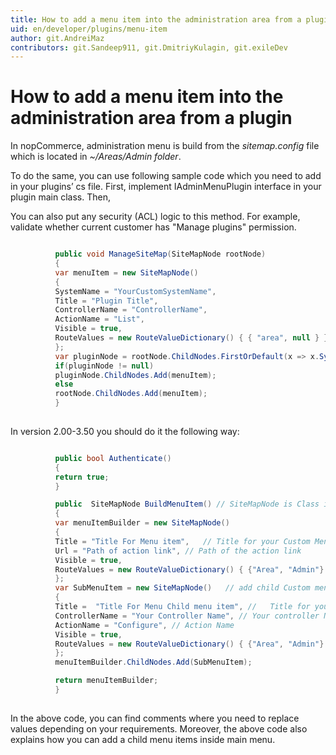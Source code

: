 ```yaml
---
title: How to add a menu item into the administration area from a plugin
uid: en/developer/plugins/menu-item
author: git.AndreiMaz
contributors: git.Sandeep911, git.DmitriyKulagin, git.exileDev
---
```


# How to add a menu item into the administration area from a plugin

In nopCommerce, administration menu is build from the *sitemap.config* file which is located in *~/Areas/Admin folder*.

To do the same, you can use following sample code which you need to add in your plugins’ cs file. First, implement IAdminMenuPlugin interface in your plugin main class. Then,

You can also put any security (ACL) logic to this method. For example, validate whether current customer has "Manage plugins" permission.

```csharp

          public void ManageSiteMap(SiteMapNode rootNode)
          {
          var menuItem = new SiteMapNode()
          {
          SystemName = "YourCustomSystemName",
          Title = "Plugin Title",
          ControllerName = "ControllerName",
          ActionName = "List",
          Visible = true,
          RouteValues = new RouteValueDictionary() { { "area", null } },
          };
          var pluginNode = rootNode.ChildNodes.FirstOrDefault(x => x.SystemName == "Third party plugins");
          if(pluginNode != null)
          pluginNode.ChildNodes.Add(menuItem);
          else
          rootNode.ChildNodes.Add(menuItem);
          }
        
```

In version 2.00-3.50 you should do it the following way:

```csharp

          public bool Authenticate()
          {
          return true;
          }

          public  SiteMapNode BuildMenuItem() // SiteMapNode is Class in Nop.Web.Framework.Menu
          {
          var menuItemBuilder = new SiteMapNode()
          {
          Title = "Title For Menu item",   // Title for your Custom Menu Item
          Url = "Path of action link", // Path of the action link
          Visible = true,
          RouteValues = new RouteValueDictionary() { {"Area", "Admin"} }
          };
          var SubMenuItem = new SiteMapNode()   // add child Custom menu
          {
          Title =  "Title For Menu Child menu item", //   Title for your Sub Menu item
          ControllerName = "Your Controller Name", // Your controller Name
          ActionName = "Configure", // Action Name
          Visible = true,
          RouteValues = new RouteValueDictionary() { {"Area", "Admin"} },
          };
          menuItemBuilder.ChildNodes.Add(SubMenuItem);

          return menuItemBuilder;
          }
        
```

In the above code, you can find comments where you need to replace values depending on your requirements. Moreover, the above code also explains how you can add a child menu items inside main menu.
